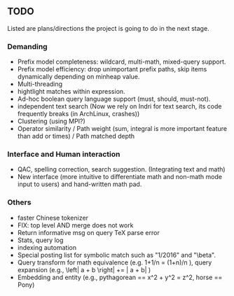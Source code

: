 ## TODO
Listed are plans/directions the project is going to do
in the next stage.

### Demanding
* Prefix model completeness: wildcard, multi-math, mixed-query support.
* Prefix model efficiency: drop unimportant prefix paths, skip items dynamically depending on minheap value.
* Multi-threading
* hightlight matches within expression.
* Ad-hoc boolean query language support (must, should, must-not).
* independent text search (Now we rely on Indri for text search, its code frequently breaks (in ArchLinux, crashes))
* Clustering (using MPI?)
* Operator similarity / Path weight (sum, integral is more important feature than add or times) / Path matched depth

### Interface and Human interaction
* QAC, spelling correction, search suggestion. (Integrating text and math)
* New interface (more intuitive to differentiate math and non-math mode input to users) and hand-written math pad.

### Others
* faster Chinese tokenizer
* FIX: top level AND merge does not work
* Return informative msg on query TeX parse error
* Stats, query log
* indexing automation
* Special posting list for symbolic match such as "1/2016" and "\beta".
* Query transform for math equivalence (e.g. 1+1/n = (1+n)/n ), query expansion (e.g., \left| a + b \right| += | a + b| )
* Embedding and entity (e.g., pythagorean == x^2 + y^2 = z^2, horse == Pony)

